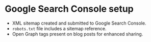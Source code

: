 # Google Search Console setup

- XML sitemap created and submitted to Google Search Console.
- `robots.txt` file includes a sitemap reference.
- Open Graph tags present on blog posts for enhanced sharing.
